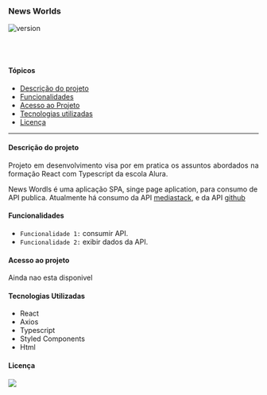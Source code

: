 ### News Worlds

![version](https://img.shields.io/badge/version-1.0-green.svg)

<br><br>

#### Tópicos

- [Descrição do projeto](#descrição-do-projeto)
- [Funcionalidades](#funcionalidades)
- [Acesso ao Projeto](#acesso-ao-projeto)
- [Tecnologias utilizadas](#tecnologias-utilizadas)
- [Licença](#licença)

<hr>

#### Descrição do projeto

<p align="justify">
 Projeto em desenvolvimento visa por em pratica os assuntos abordados na formação React com Typescript da escola Alura.
 
 News Wordls é uma aplicação SPA, singe page aplication, para consumo de API publica.
 Atualmente há consumo da API [mediastack](https://mediastack.com/), e da API [github](https://api.github.com/users/)
</p>

#### Funcionalidades

- `Funcionalidade 1:` consumir API.
- `Funcionalidade 2:` exibir dados da API.

#### Acesso ao projeto

Ainda nao esta disponivel

#### Tecnologias Utilizadas

- React
- Axios
- Typescript
- Styled Components
- Html

#### Licença

   <img src="https://img.shields.io/github/license/alexsandro-cristiano/league-of-heros?style=plastic"/>
